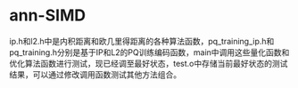 # ann-SIMD
ip.h和l2.h中是内积距离和欧几里得距离的各种算法函数，pq_training_ip.h和pq_training.h分别是基于IP和L2的PQ训练编码函数，main中调用这些量化函数和优化算法函数进行测试，现已经调至最好状态，test.o中存储当前最好状态的测试结果，可以通过修改调用函数测试其他方法组合。
